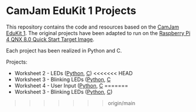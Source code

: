 # CamJam EduKit 1 Projects

This repository contains the code and resources based on the [CamJam EduKit 1](https://camjam.me/?page_id=236). The original projects have been adapted to run on the [Raspberry Pi 4 QNX 8.0 Quick Start Target Image](https://gitlab.com/qnx/quick-start-images/raspberry-pi-qnx-8.0-quick-start-image).

Each project has been realized in Python and C.

Projects:
* Worksheet 2 - LEDs ([Python](./worksheet2/python/), [C](./worksheet2/C/))
<<<<<<< HEAD
* Worksheet 3 - Blinking LEDs ([Python](./worksheet3/python/), [C](./worksheet3/C/)
* Worksheet 4 - User Input ([Python](./worksheet4/python/), [C](./worksheet4/C/)
=======
* Worksheet 3 - Blinking LEDs ([Python](./worksheet3/python/), [C](./worksheet3/C/))
>>>>>>> origin/main
